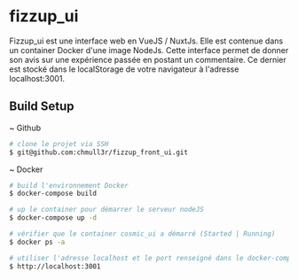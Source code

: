 # fizzup_ui

Fizzup_ui est une interface web en VueJS / NuxtJs. Elle est contenue dans un container Docker d'une image NodeJs. Cette interface permet de donner son avis sur une expérience passée en postant un commentaire. Ce dernier est stocké dans le localStorage de votre navigateur à l'adresse localhost:3001. 

## Build Setup

~ Github

```bash
# clone le projet via SSH
$ git@github.com:chmull3r/fizzup_front_ui.git
```

~ Docker
```bash
# build l'environnement Docker
$ docker-compose build

# up le container pour démarrer le serveur nodeJS
$ docker-compose up -d

# vérifier que le container cosmic_ui a démarré (Started | Running)
$ docker ps -a

# utiliser l'adresse localhost et le port renseigné dans le docker-compose.yml pour utiliser l'interface
$ http://localhost:3001
```

[//]: # (// README initial)

[//]: # (```bash)

[//]: # (# install dependencies)

[//]: # ($ yarn install)

[//]: # ()
[//]: # (# serve with hot reload at localhost:3000)

[//]: # ($ yarn dev)

[//]: # ()
[//]: # (# build for production and launch server)

[//]: # ($ yarn build)

[//]: # ($ yarn start)

[//]: # ()
[//]: # (# generate static project)

[//]: # ($ yarn generate)

[//]: # (```)

[//]: # ()
[//]: # (For detailed explanation on how things work, check out the [documentation]&#40;https://nuxtjs.org&#41;.)

[//]: # ()
[//]: # (## Special Directories)

[//]: # ()
[//]: # (You can create the following extra directories, some of which have special behaviors. Only `pages` is required; you can delete them if you don't want to use their functionality.)

[//]: # ()
[//]: # (### `assets`)

[//]: # ()
[//]: # (The assets directory contains your uncompiled assets such as Stylus or Sass files, images, or fonts.)

[//]: # ()
[//]: # (More information about the usage of this directory in [the documentation]&#40;https://nuxtjs.org/docs/2.x/directory-structure/assets&#41;.)

[//]: # ()
[//]: # (### `components`)

[//]: # ()
[//]: # (The components directory contains your Vue.js components. Components make up the different parts of your page and can be reused and imported into your pages, layouts and even other components.)

[//]: # ()
[//]: # (More information about the usage of this directory in [the documentation]&#40;https://nuxtjs.org/docs/2.x/directory-structure/components&#41;.)

[//]: # ()
[//]: # (### `layouts`)

[//]: # ()
[//]: # (Layouts are a great help when you want to change the look and feel of your Nuxt app, whether you want to include a sidebar or have distinct layouts for mobile and desktop.)

[//]: # ()
[//]: # (More information about the usage of this directory in [the documentation]&#40;https://nuxtjs.org/docs/2.x/directory-structure/layouts&#41;.)

[//]: # ()
[//]: # ()
[//]: # (### `pages`)

[//]: # ()
[//]: # (This directory contains your application views and routes. Nuxt will read all the `*.vue` files inside this directory and setup Vue Router automatically.)

[//]: # ()
[//]: # (More information about the usage of this directory in [the documentation]&#40;https://nuxtjs.org/docs/2.x/get-started/routing&#41;.)

[//]: # ()
[//]: # (### `plugins`)

[//]: # ()
[//]: # (The plugins directory contains JavaScript plugins that you want to run before instantiating the root Vue.js Application. This is the place to add Vue plugins and to inject functions or constants. Every time you need to use `Vue.use&#40;&#41;`, you should create a file in `plugins/` and add its path to plugins in `nuxt.config.js`.)

[//]: # ()
[//]: # (More information about the usage of this directory in [the documentation]&#40;https://nuxtjs.org/docs/2.x/directory-structure/plugins&#41;.)

[//]: # ()
[//]: # (### `static`)

[//]: # ()
[//]: # (This directory contains your static files. Each file inside this directory is mapped to `/`.)

[//]: # ()
[//]: # (Example: `/static/robots.txt` is mapped as `/robots.txt`.)

[//]: # ()
[//]: # (More information about the usage of this directory in [the documentation]&#40;https://nuxtjs.org/docs/2.x/directory-structure/static&#41;.)

[//]: # ()
[//]: # (### `store`)

[//]: # ()
[//]: # (This directory contains your Vuex store files. Creating a file in this directory automatically activates Vuex.)

[//]: # ()
[//]: # (More information about the usage of this directory in [the documentation]&#40;https://nuxtjs.org/docs/2.x/directory-structure/store&#41;.)
